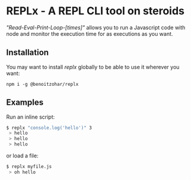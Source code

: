 # REPLx - A REPL CLI tool on steroids

*"Read-Eval-Print-Loop-[times]"* allows you to run a Javascript code with node and monitor the execution time for as executions as you want.

## Installation

You may want to install *replx* globally to be able to use it wherever you want:

```
npm i -g @benoitzohar/replx
```

## Examples

Run an inline script:

```bash
$ replx "console.log('hello')" 3
 > hello
 > hello
 > hello
```

or load a file:

```bash
$ replx myfile.js
 > oh hello
```
